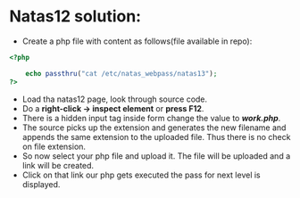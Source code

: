 # Natas12 solution: #


- Create a php file with content as follows(file available in repo):<br>
```php
<?php

	echo passthru("cat /etc/natas_webpass/natas13");
?>
```

- Load tha natas12 page, look through source code. 
- Do a **right-click → inspect element** or **press F12**. 
- There is  a hidden input tag inside form change the value to ***work.php***.
- The source picks up the extension and generates the new filename and appends the same extension to the uploaded file. Thus there is no check on file extension. 
- So now select your php file and upload it. The file will be uploaded and a  link will be created.
- Click on that link our php gets executed the pass for next level is displayed.
